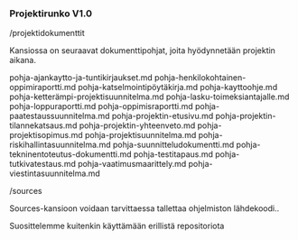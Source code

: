 ### Projektirunko V1.0



/projektidokumenttit

Kansiossa on seuraavat dokumenttipohjat, joita hyödynnetään projektin aikana.

 pohja-ajankaytto-ja-tuntikirjaukset.md	
 pohja-henkilokohtainen-oppimiraportti.md
 pohja-katselmointipöytäkirja.md
 pohja-kayttoohje.md
 pohja-ketterämpi-projektisuunnitelma.md
 pohja-lasku-toimeksiantajalle.md
 pohja-loppuraportti.md
 pohja-oppimisraportti.md
 pohja-paatestaussuunnitelma.md
 pohja-projektin-etusivu.md
 pohja-projektin-tilannekatsaus.md
 pohja-projektin-yhteenveto.md
 pohja-projektisopimus.md
 pohja-projektisuunnitelma.md
 pohja-riskihallintasuunnitelma.md
 pohja-suunnitteludokumentti.md
 pohja-tekninentoteutus-dokumentti.md
 pohja-testitapaus.md
 pohja-tutkivatestaus.md
 pohja-vaatimusmaarittely.md
 pohja-viestintasuunnitelma.md

/sources

Sources-kansioon voidaan tarvittaessa tallettaa ohjelmiston lähdekoodi..

Suosittelemme kuitenkin käyttämään erillistä repositoriota